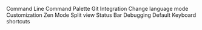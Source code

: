 Command Line
Command Palette
Git Integration
Change language mode
Customization
Zen Mode
Split view
Status Bar
Debugging
Default Keyboard shortcuts